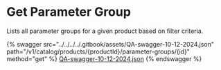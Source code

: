 # Get Parameter Group

Lists all parameter groups for a given product based on filter criteria.

{% swagger src="../../../../.gitbook/assets/QA-swagger-10-12-2024.json" path="/v1/catalog/products/{productId}/parameter-groups/{id}" method="get" %}
[QA-swagger-10-12-2024.json](../../../../.gitbook/assets/QA-swagger-10-12-2024.json)
{% endswagger %}
